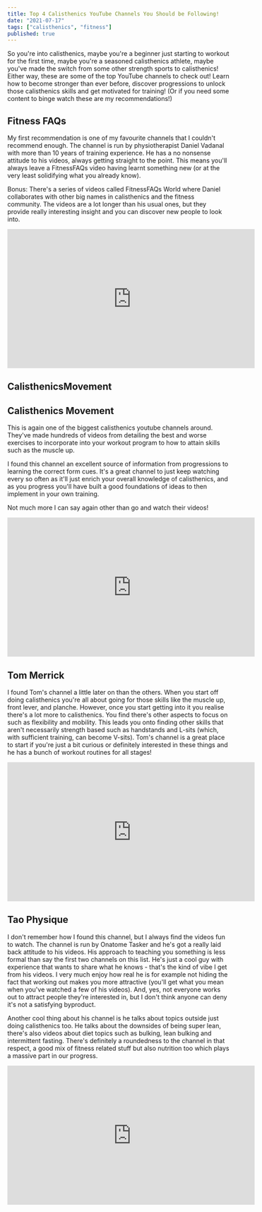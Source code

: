 ```yaml
---
title: Top 4 Calisthenics YouTube Channels You Should be Following!
date: "2021-07-17"
tags: ["calisthenics", "fitness"]
published: true
---
```


So you're into calisthenics, maybe you're a beginner just starting to workout for the first time, maybe you're a seasoned calisthenics athlete, maybe you've made the switch from some other strength sports to calisthenics! Either way, these are some of the top YouTube channels to check out! Learn how to become stronger than ever before, discover progressions to unlock those calisthenics skills and get motivated for training! (Or if you need some content to binge watch these are my recommendations!)

## Fitness FAQs

My first recommendation is one of my favourite channels that I couldn't recommend enough. The channel is run by physiotherapist Daniel Vadanal with more than 10 years of training experience. He has a no nonsense attitude to his videos, always getting straight to the point. This means you'll always leave a FitnessFAQs video having learnt something new (or at the very least solidifying what you already know).

Bonus: There's a series of videos called FitnessFAQs World where Daniel collaborates with other big names in calisthenics and the fitness community. The videos are a lot longer than his usual ones, but they provide really interesting insight and you can discover new people to look into.

<iframe
  width="560"
  height="315"
  src="https://www.youtube.com/embed/mTJHClMQPM8"
  title="YouTube video player"
  frameborder="0"
  allow="accelerometer; autoplay; clipboard-write; encrypted-media; gyroscope; picture-in-picture"
  allowfullscreen
></iframe>
<h2 id="calisthenicsmovement">CalisthenicsMovement</h2>

## Calisthenics Movement

This is again one of the biggest calisthenics youtube channels around. They've made hundreds of videos from detailing the best and worse exercises to incorporate into your workout program to how to attain skills such as the muscle up.

I found this channel an excellent source of information from progressions to learning the correct form cues. It's a great channel to just keep watching every so often as it'll just enrich your overall knowledge of calisthenics, and as you progress you'll have built a good foundations of ideas to then implement in your own training.

Not much more I can say again other than go and watch their videos!

<iframe
  width="560"
  height="315"
  src="https://www.youtube.com/embed/RRTlzVYAHyg"
  title="YouTube video player"
  frameborder="0"
  allow="accelerometer; autoplay; clipboard-write; encrypted-media; gyroscope; picture-in-picture"
  allowfullscreen
></iframe>

## Tom Merrick

I found Tom's channel a little later on than the others. When you start off doing calisthenics you're all about going for those skills like the muscle up, front lever, and planche. However, once you start getting into it you realise there's a lot more to calisthenics. You find there's other aspects to focus on such as flexibility and mobility. This leads you onto finding other skills that aren't necessarily strength based such as handstands and L-sits (which, with sufficient training, can become V-sits). Tom's channel is a great place to start if you're just a bit curious or definitely interested in these things and he has a bunch of workout routines for all stages!

<iframe
  width="560"
  height="315"
  src="https://www.youtube.com/embed/sDe77axV288"
  title="YouTube video player"
  frameborder="0"
  allow="accelerometer; autoplay; clipboard-write; encrypted-media; gyroscope; picture-in-picture"
  allowfullscreen
></iframe>

## Tao Physique

I don't remember how I found this channel, but I always find the videos fun to watch. The channel is run by Onatome Tasker and he's got a really laid back attitude to his videos. His approach to teaching you something is less formal than say the first two channels on this list. He's just a cool guy with experience that wants to share what he knows - that's the kind of vibe I get from his videos. I very much enjoy how real he is for example not hiding the fact that working out makes you more attractive (you'll get what you mean when you've watched a few of his videos). And, yes, not everyone works out to attract people they're interested in, but I don't think anyone can deny it's not a satisfying byproduct.

Another cool thing about his channel is he talks about topics outside just doing calisthenics too. He talks about the downsides of being super lean, there's also videos about diet topics such as bulking, lean bulking and intermittent fasting. There's definitely a roundedness to the channel in that respect, a good mix of fitness related stuff but also nutrition too which plays a massive part in our progress.

<iframe
  width="560"
  height="315"
  src="https://www.youtube.com/embed/eQ4GKdK_Xps"
  title="YouTube video player"
  frameborder="0"
  allow="accelerometer; autoplay; clipboard-write; encrypted-media; gyroscope; picture-in-picture"
  allowfullscreen
></iframe>
